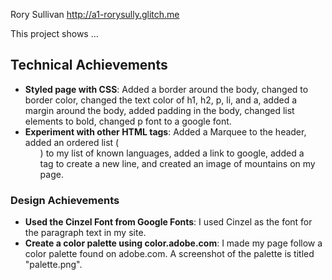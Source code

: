 Rory Sullivan
http://a1-rorysully.glitch.me

This project shows ...

## Technical Achievements
- **Styled page with CSS**: Added a border around the body, changed to border color, changed the text color of h1, h2, p, li, and a, 
added a margin around the body, added padding in the body, changed list elements to bold, changed p font to a google font. 
- **Experiment with other HTML tags**: Added a Marquee to the header, added an ordered list (<ol>) to my list of known languages,
added a link to google, added a <br> tag to create a new line, and created an image of mountains on my page. 

### Design Achievements
- **Used the Cinzel Font from Google Fonts**: I used Cinzel as the font for the paragraph text in my site.
- **Create a color palette using color.adobe.com**: I made my page follow a color palette found on adobe.com. A screenshot of the palette
is titled "palette.png".

